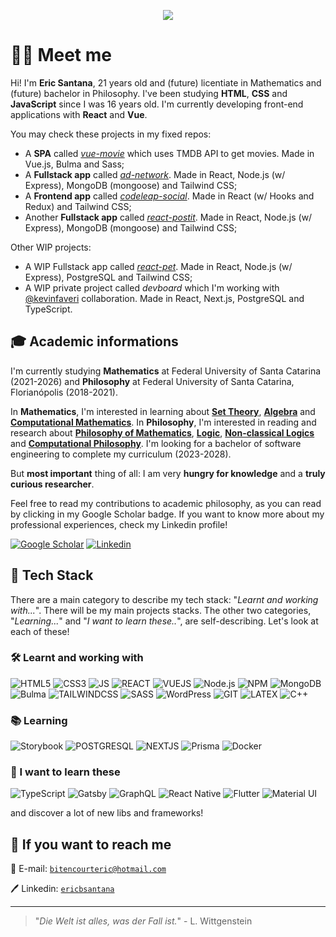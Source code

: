 <p align="center">
  <img src="https://media.tenor.com/images/b47bfe23b9df9d0db730e648d53d5960/tenor.gif" />
</p>

# 👨‍💻 Meet me

Hi! I'm **Eric Santana**, 21 years old and (future) licentiate in Mathematics and (future) bachelor in Philosophy. I've been studying **HTML**, **CSS** and **JavaScript** since I was 16 years old. I'm currently developing front-end applications with **React** and **Vue**.

You may check these projects in my fixed repos:

- A **SPA** called [_vue-movie_](https://github.com/ericbsantana/vue-movie) which uses TMDB API to get movies. Made in Vue.js, Bulma and Sass;
- A **Fullstack app** called [_ad-network_](https://github.com/ericbsantana/ad-network). Made in React, Node.js (w/ Express), MongoDB (mongoose) and Tailwind CSS;
- A **Frontend app** called [_codeleap-social_](https://github.com/ericbsantana/codeleap-social). Made in React (w/ Hooks and Redux) and Tailwind CSS;
- Another **Fullstack app** called [_react-postit_](https://github.com/ericbsantana/react-postit). Made in React, Node.js (w/ Express), MongoDB (mongoose) and Tailwind CSS;

Other WIP projects:

- A WIP Fullstack app called [_react-pet_](https://github.com/ericbsantana/react-pet). Made in React, Node.js (w/ Express), PostgreSQL and Tailwind CSS;
- A WIP private project called _devboard_ which I'm working with [@kevinfaveri](https://github.com/kevinfaveri) collaboration. Made in React, Next.js, PostgreSQL and TypeScript.

## 🎓 Academic informations

I'm currently studying **Mathematics** at Federal University of Santa Catarina (2021-2026) and **Philosophy** at Federal University of Santa Catarina, Florianópolis (2018-2021).

In **Mathematics**, I'm interested in learning about [**Set Theory**](https://en.wikipedia.org/wiki/Set_theory), [**Algebra**](https://en.wikipedia.org/wiki/Algebra) and [**Computational Mathematics**](https://en.wikipedia.org/wiki/Computational_mathematics). In **Philosophy**, I'm interested in reading and research about [**Philosophy of Mathematics**](https://plato.stanford.edu/entries/philosophy-mathematics/), [**Logic**](https://plato.stanford.edu/entries/logic-classical/), [**Non-classical Logics**](https://plato.stanford.edu/entries/logic-paraconsistent/) and [**Computational Philosophy**](https://plato.stanford.edu/entries/computational-philosophy/). I'm looking for a bachelor of software engineering to complete my curriculum (2023-2028).

<!-- <sup>TL;DR: I am on my way to become a philosopher, mathematician and a full stack software engineer!</sup> -->

But **most important** thing of all: I am very **hungry for knowledge** and a **truly curious researcher**.

Feel free to read my contributions to academic philosophy, as you can read by clicking in my Google Scholar badge. If you want to know more about my professional experiences, check my Linkedin profile!

 [![Google Scholar](https://img.shields.io/static/v1?style=for-the-badge&message=Google+Scholar&color=4285F4&logo=Google+Scholar&logoColor=FFFFFF&label=)](https://scholar.google.com/citations?user=NEC0HhcAAAAJ&hl=en)
[![Linkedin](https://img.shields.io/badge/LinkedIn-0077B5?style=for-the-badge&logo=linkedin&logoColor=white)](https://linkedin.com/in/ericbsantana)

## 🧰 Tech Stack

There are a  main category to describe my tech stack: "_Learnt and working with..._". There will be my main projects stacks. The other two categories, "_Learning..._" and "_I want to learn these.._", are self-describing. Let's look at each of these!

### 🛠️ Learnt and working with

![HTML5](https://img.shields.io/badge/HTML5-E34F26?style=for-the-badge&logo=html5&logoColor=white)
![CSS3](https://img.shields.io/badge/CSS3-1572B6?style=for-the-badge&logo=css3&logoColor=white)
![JS](https://img.shields.io/badge/JavaScript-F7DF1E?style=for-the-badge&logo=javascript&logoColor=black)
![REACT](https://img.shields.io/badge/React-20232A?style=for-the-badge&logo=react&logoColor=61DAFB)
![VUEJS](https://img.shields.io/badge/Vue.js-35495E?style=for-the-badge&logo=vuedotjs&logoColor=4FC08D)
![Node.js](https://img.shields.io/badge/node.js-%2343853D.svg?style=for-the-badge&logo=node-dot-js&logoColor=white)
![NPM](https://img.shields.io/badge/npm-CB3837?style=for-the-badge&logo=npm&logoColor=white)
![MongoDB](https://img.shields.io/static/v1?style=for-the-badge&message=MongoDB&color=47A248&logo=MongoDB&logoColor=FFFFFF&label=)
![Bulma](https://img.shields.io/static/v1?style=for-the-badge&message=Bulma&color=222222&logo=Bulma&logoColor=00D1B2&label=)
![TAILWINDCSS](https://img.shields.io/badge/Tailwind_CSS-38B2AC?style=for-the-badge&logo=tailwind-css&logoColor=white)
![SASS](https://img.shields.io/badge/Sass-CC6699?style=for-the-badge&logo=sass&logoColor=white)
![WordPress](https://img.shields.io/static/v1?style=for-the-badge&message=WordPress&color=21759B&logo=WordPress&logoColor=FFFFFF&label=)
![GIT](https://img.shields.io/badge/Git-F05032?style=for-the-badge&logo=git&logoColor=white)
![LATEX](https://img.shields.io/badge/LaTeX-47A141?style=for-the-badge&logo=LaTeX&logoColor=white)
![C++](https://img.shields.io/badge/C%2B%2B-00599C?style=for-the-badge&logo=c%2B%2B&logoColor=white)

### 📚 Learning

![Storybook](https://img.shields.io/static/v1?style=for-the-badge&message=Storybook&color=FF4785&logo=Storybook&logoColor=FFFFFF&label=)
![POSTGRESQL](https://img.shields.io/badge/PostgreSQL-316192?style=for-the-badge&logo=postgresql&logoColor=white)
![NEXTJS](https://img.shields.io/badge/next.js-000000?style=for-the-badge&logo=nextdotjs&logoColor=white)
![Prisma](https://img.shields.io/static/v1?style=for-the-badge&message=Prisma&color=2D3748&logo=Prisma&logoColor=FFFFFF&label=)
![Docker](https://img.shields.io/static/v1?style=for-the-badge&message=Docker&color=2496ED&logo=Docker&logoColor=FFFFFF&label=)


### 🚀 I want to learn these

![TypeScript](https://img.shields.io/badge/typescript-%23007ACC.svg?style=for-the-badge&logo=typescript&logoColor=white)
![Gatsby](https://img.shields.io/static/v1?style=for-the-badge&message=Gatsby&color=663399&logo=Gatsby&logoColor=FFFFFF&label=)
![GraphQL](https://img.shields.io/static/v1?style=for-the-badge&message=GraphQL&color=E434AA&logo=GraphQL&logoColor=FFFFFF&label=)
![React Native](https://img.shields.io/badge/react_native-%2320232a.svg?style=for-the-badge&logo=react&logoColor=%2361DAFB)
![Flutter](https://img.shields.io/badge/Flutter-%2302569B.svg?style=for-the-badge&logo=Flutter&logoColor=white)
![Material UI](https://img.shields.io/badge/materialui-%230081CB.svg?style=for-the-badge&logo=material-ui&logoColor=white)

and discover a lot of new libs and frameworks!

## 🔭 If you want to reach me

📧 E-mail: [```bitencourteric@hotmail.com```](mailto:bitencourteric@hotmail.com)

🖊️ Linkedin: [```ericbsantana```](https://linkedin.com/in/ericbsantana)

---

>"_Die Welt ist alles, was der Fall ist._" - L. Wittgenstein
